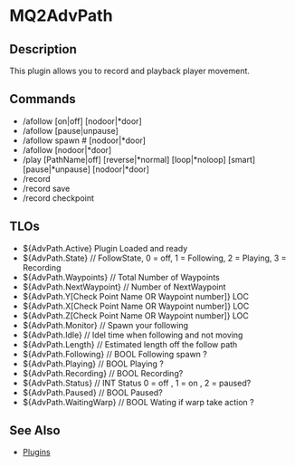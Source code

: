 # MQ2AdvPath

## Description

This plugin allows you to record and playback player movement.

## Commands

* /afollow \[on\|off\] \[nodoor\|\*door\]
* /afollow \[pause\|unpause\]
* /afollow spawn \# \[nodoor\|\*door\]
* /afollow \[nodoor\|\*door\]
* /play \[PathName\|off\] \[reverse\|\*normal\] \[loop\|\*noloop\] \[smart\] \[pause\|\*unpause\] \[nodoor\|\*door\]
* /record 
* /record save 
* /record checkpoint 

## TLOs

* ${AdvPath.Active} Plugin Loaded and ready
* ${AdvPath.State} // FollowState, 0 = off, 1 = Following, 2 = Playing, 3 = Recording
* ${AdvPath.Waypoints} // Total Number of Waypoints
* ${AdvPath.NextWaypoint} // Number of NextWaypoint
* ${AdvPath.Y\[Check Point Name OR Waypoint number\]} LOC
* ${AdvPath.X\[Check Point Name OR Waypoint number\]} LOC
* ${AdvPath.Z\[Check Point Name OR Waypoint number\]} LOC
* ${AdvPath.Monitor} // Spawn your following
* ${AdvPath.Idle} // Idel time when following and not moving
* ${AdvPath.Length} // Estimated length off the follow path
* ${AdvPath.Following} // BOOL Following spawn ?
* ${AdvPath.Playing} // BOOL Playing ?
* ${AdvPath.Recording} // BOOL Recording?
* ${AdvPath.Status} // INT Status 0 = off , 1 = on , 2 = paused?
* ${AdvPath.Paused} // BOOL Paused?
* ${AdvPath.WaitingWarp} // BOOL Wating if warp take action ?

## See Also

* [Plugins](../../documentation/macroquest2-plugins.md)

